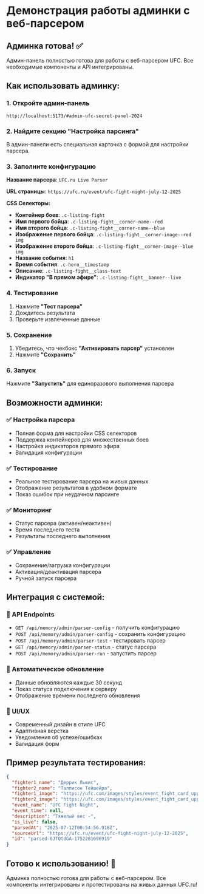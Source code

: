 # Демонстрация работы админки с веб-парсером

## Админка готова! ✅

Админ-панель полностью готова для работы с веб-парсером UFC. Все необходимые компоненты и API интегрированы.

## Как использовать админку:

### 1. Откройте админ-панель
```
http://localhost:5173/#admin-ufc-secret-panel-2024
```

### 2. Найдите секцию "Настройка парсинга"
В админ-панели есть специальная карточка с формой для настройки парсера.

### 3. Заполните конфигурацию
**Название парсера**: `UFC.ru Live Parser`

**URL страницы**: `https://ufc.ru/event/ufc-fight-night-july-12-2025`

**CSS Селекторы:**
- **Контейнер боев**: `.c-listing-fight`
- **Имя первого бойца**: `.c-listing-fight__corner-name--red`
- **Имя второго бойца**: `.c-listing-fight__corner-name--blue`
- **Изображение первого бойца**: `.c-listing-fight__corner-image--red img`
- **Изображение второго бойца**: `.c-listing-fight__corner-image--blue img`
- **Название события**: `h1`
- **Время события**: `.c-hero__timestamp`
- **Описание**: `.c-listing-fight__class-text`
- **Индикатор "В прямом эфире"**: `.c-listing-fight__banner--live`

### 4. Тестирование
1. Нажмите **"Тест парсера"**
2. Дождитесь результата
3. Проверьте извлеченные данные

### 5. Сохранение
1. Убедитесь, что чекбокс **"Активировать парсер"** установлен
2. Нажмите **"Сохранить"**

### 6. Запуск
Нажмите **"Запустить"** для единоразового выполнения парсера

## Возможности админки:

### ✅ Настройка парсера
- Полная форма для настройки CSS селекторов
- Поддержка контейнеров для множественных боев
- Настройка индикаторов прямого эфира
- Валидация конфигурации

### ✅ Тестирование
- Реальное тестирование парсера на живых данных
- Отображение результатов в удобном формате
- Показ ошибок при неудачном парсинге

### ✅ Мониторинг
- Статус парсера (активен/неактивен)
- Время последнего теста
- Результаты последнего выполнения

### ✅ Управление
- Сохранение/загрузка конфигурации
- Активация/деактивация парсера
- Ручной запуск парсера

## Интеграция с системой:

### 🔗 API Endpoints
- `GET /api/memory/admin/parser-config` - получить конфигурацию
- `POST /api/memory/admin/parser-config` - сохранить конфигурацию  
- `POST /api/memory/admin/parser-test` - тестировать парсер
- `GET /api/memory/admin/parser-status` - статус парсера
- `POST /api/memory/admin/parser-run` - запустить парсер

### 🔄 Автоматическое обновление
- Данные обновляются каждые 30 секунд
- Показ статуса подключения к серверу
- Отображение времени последнего обновления

### 🎨 UI/UX
- Современный дизайн в стиле UFC
- Адаптивная верстка
- Уведомления об успехе/ошибках
- Валидация форм

## Пример результата тестирования:

```json
{
  "fighter1_name": "Деррик Льюис",
  "fighter2_name": "Таллисон Тейшейра",
  "fighter1_image": "https://ufc.com/images/styles/event_fight_card_upper_body_of_standing_athlete/s3/2025-07/LEWIS_DERRICK_L_07-12.png?itok=dAwCPEnZ",
  "fighter2_image": "https://ufc.com/images/styles/event_fight_card_upper_body_of_standing_athlete/s3/2025-07/TEIXEIRA_TALLISON_R_07-12.png?itok=4Flx7vbL",
  "event_name": "UFC Fight Night",
  "event_time": null,
  "description": "Тяжелый вес -",
  "is_live": false,
  "parsedAt": "2025-07-12T00:54:56.918Z",
  "sourceUrl": "https://ufc.ru/event/ufc-fight-night-july-12-2025",
  "id": "parsed-0JTQtdGA-1752281696919"
}
```

## Готово к использованию! 🚀

Админка полностью готова для работы с веб-парсером. Все компоненты интегрированы и протестированы на живых данных UFC.ru! 